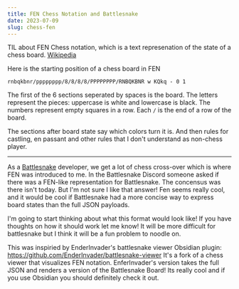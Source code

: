 ```yaml
---
title: FEN Chess Notation and Battlesnake
date: 2023-07-09
slug: chess-fen
---
```


TIL about FEN Chess notation, which is a text represenation of the state of a chess board.
[Wikipedia](https://en.wikipedia.org/wiki/Forsyth%E2%80%93Edwards_Notation)

Here is the starting position of a chess board in FEN

```fen
rnbqkbnr/pppppppp/8/8/8/8/PPPPPPPP/RNBQKBNR w KQkq - 0 1
```

The first of the 6 sections seperated by spaces is the board.
The letters represent the pieces: uppercase is white and lowercase is black.
The numbers represent empty squares in a row.
Each `/` is the end of a row of the board.

The sections after board state say which colors turn it is.
And then rules for castling, en passant and other rules that I don't understand as non-chess player.

---

As a [Battlesnake](https://play.battlesnake.com) developer, we get a lot of chess cross-over which is where FEN was introduced to me.
In the Battlesnake Discord someone asked if there was a FEN-like representation for Battlesnake.
The concensus was there isn't today.
But I'm not sure I like that answer!
Fen seems really cool, and it would be cool if Battlesnake had a more concise way to express board states than the full JSON payloads.

I'm going to start thinking about what this format would look like!
If you have thoughts on how it should work let me know!
It will be more difficult for battlesnake but I think it will be a fun problem to noodle on.

This was inspiried by EnderInvader's battlesnake viewer Obsidian plugin: <https://github.com/EnderInvader/battlesnake-viewer>
It's a fork of a chess viewer that visualizes FEN notation.
EnferInvader's version takes the full JSON and renders a version of the Battlesnake Board!
Its really cool and if you use Obsidian you should definitely check it out.
